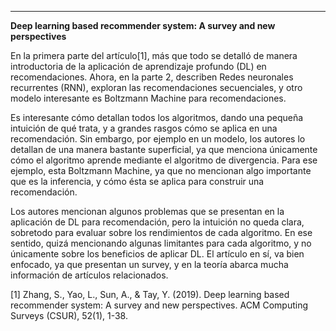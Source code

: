** **

**Deep learning based recommender system: A survey and new perspectives**


En la primera parte del artículo[1], más que todo se detalló de manera introductoria de la aplicación de aprendizaje profundo (DL) en recomendaciones. Ahora, en la parte 2, describen Redes neuronales recurrentes (RNN), exploran las recomendaciones secuenciales, y otro modelo interesante es Boltzmann Machine para recomendaciones. 

Es interesante cómo detallan todos los algoritmos, dando una pequeña intuición de qué trata, y a grandes rasgos cómo se aplica en una recomendación. Sin embargo, por ejemplo en un modelo, los autores lo detallan de una manera bastante superficial, ya que menciona únicamente cómo el algoritmo aprende mediante el algoritmo de divergencia. Para ese ejemplo, esta Boltzmann Machine, ya que no mencionan algo importante que es la inferencia, y cómo ésta se aplica para construir una recomendación.

Los autores mencionan algunos problemas que se presentan en la aplicación de DL para recomendación, pero la intuición no queda clara, sobretodo para evaluar sobre los rendimientos de cada algoritmo. En ese sentido, quizá mencionando algunas limitantes para cada algoritmo, y no únicamente sobre los beneficios de aplicar DL. El artículo en sí, va bien enfocado, ya que presentan un survey, y en la teoría abarca mucha información de artículos relacionados. 


[1] Zhang, S., Yao, L., Sun, A., & Tay, Y. (2019). Deep learning based recommender system: A survey and new perspectives. ACM Computing Surveys (CSUR), 52(1), 1-38.
